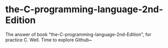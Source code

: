# the-C-programming-language-2nd-Edition
The answer of book "the-C-programming-language-2nd-Edition", for practice C.
Well. Time to explore Github~
